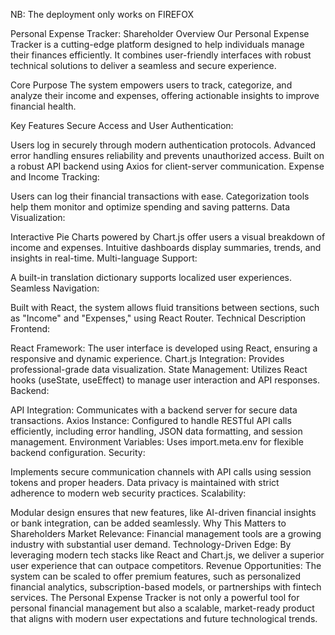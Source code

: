 NB: The deployment only works on FIREFOX 


Personal Expense Tracker: Shareholder Overview
Our Personal Expense Tracker is a cutting-edge platform designed to help individuals manage their finances efficiently. It combines user-friendly interfaces with robust technical solutions to deliver a seamless and secure experience.

Core Purpose
The system empowers users to track, categorize, and analyze their income and expenses, offering actionable insights to improve financial health.

Key Features
Secure Access and User Authentication:

Users log in securely through modern authentication protocols.
Advanced error handling ensures reliability and prevents unauthorized access.
Built on a robust API backend using Axios for client-server communication.
Expense and Income Tracking:

Users can log their financial transactions with ease.
Categorization tools help them monitor and optimize spending and saving patterns.
Data Visualization:

Interactive Pie Charts powered by Chart.js offer users a visual breakdown of income and expenses.
Intuitive dashboards display summaries, trends, and insights in real-time.
Multi-language Support:

A built-in translation dictionary supports localized user experiences.
Seamless Navigation:

Built with React, the system allows fluid transitions between sections, such as "Income" and "Expenses," using React Router.
Technical Description
Frontend:

React Framework: The user interface is developed using React, ensuring a responsive and dynamic experience.
Chart.js Integration: Provides professional-grade data visualization.
State Management: Utilizes React hooks (useState, useEffect) to manage user interaction and API responses.
Backend:

API Integration: Communicates with a backend server for secure data transactions.
Axios Instance: Configured to handle RESTful API calls efficiently, including error handling, JSON data formatting, and session management.
Environment Variables: Uses import.meta.env for flexible backend configuration.
Security:

Implements secure communication channels with API calls using session tokens and proper headers.
Data privacy is maintained with strict adherence to modern web security practices.
Scalability:

Modular design ensures that new features, like AI-driven financial insights or bank integration, can be added seamlessly.
Why This Matters to Shareholders
Market Relevance: Financial management tools are a growing industry with substantial user demand.
Technology-Driven Edge: By leveraging modern tech stacks like React and Chart.js, we deliver a superior user experience that can outpace competitors.
Revenue Opportunities: The system can be scaled to offer premium features, such as personalized financial analytics, subscription-based models, or partnerships with fintech services.
The Personal Expense Tracker is not only a powerful tool for personal financial management but also a scalable, market-ready product that aligns with modern user expectations and future technological trends.
